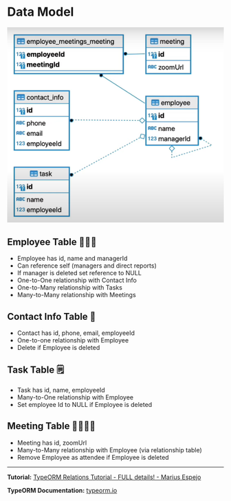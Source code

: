 # Data Model

![Database ER Diagram](./images/er-diagram.png)

## Employee Table 🧑🏽‍💻

- Employee has id, name and managerId
- Can reference self (managers and direct reports)
- If manager is deleted set reference to NULL
- One-to-One relationship with Contact Info
- One-to-Many relationship with Tasks
- Many-to-Many relationship with Meetings

## Contact Info Table 📇

- Contact has id, phone, email, employeeId
- One-to-one relationship with Employee
- Delete if Employee is deleted

## Task Table 🗒️

- Task has id, name, employeeId
- Many-to-One relationship with Employee
- Set employee Id to NULL if Employee is deleted

## Meeting Table 🫱🏾‍🫲🏽

- Meeting has id, zoomUrl
- Many-to-Many relationship with Employee (via relationship table)
- Remove Employee as attendee if Employee is deleted

---

**Tutorial:** [TypeORM Relations Tutorial - FULL details! - Marius Espejo](https://www.youtube.com/watch?v=rKgZLVgdvAY&list=PLlaDAvA2MhR2jb8zavu6I-w1BA878aHcB&index=3)

**TypeORM Documentation:** [typeorm.io](https://typeorm.io/)

